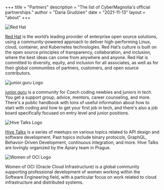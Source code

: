 +++
title = "Partners"
description = "The list of CyberMagnolia's official partnerships."
author = "Daria Grudzien"
date = "2021-11-13"
layout = "about"
+++

![Red Hat](/img/redhat.png)

[Red Hat](https://www.redhat.com) is the world’s leading provider of enterprise open source solutions, using a community-powered approach to deliver high-performing Linux, cloud, container, and Kubernetes technologies. Red Hat’s culture is built on the open source principles of transparency, collaboration, and inclusion, where the best ideas can come from anywhere and anyone. Red Hat is committed to diversity, equity, and inclusion for all associates, as well as for their global communities of partners, customers, and open source contributors.

![junior.guru Logo](/img/junior_guru.jpg)

[junior.guru](https://junior.guru/) is a community for Czech coding newbies and juniors in tech. You get a support group, advice, mentors, career counseling, and more. There's a public handbook with tons of useful information about how to start with coding and how to get your first job in tech, and there's also a job board specifically focused on entry level and junior positions.

![Hive Talks Logo](/img/hive_talks.jpeg)

[Hive Talks](https://www.meetup.com/apiaryio/) is a series of meetups on various topics related to API design and software development. Past topics include binary protocols, GraphQL, Behavior-Driven Development, continuous integration, and more.
Hive Talks are lovingly organized by the Apiary team in Prague.

![Women of OCI Logo](/img/woci.jpeg)

Women of OCI (Oracle Cloud Infrastructure) is a global community supporting professional development of women working within the Software Engineering field, with a particular focus on work related to cloud infrastructure and distributed systems.
